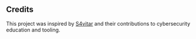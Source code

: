 ## Credits

This project was inspired by [S4vitar](https://github.com/s4vitar) and their contributions to cybersecurity education and tooling.
